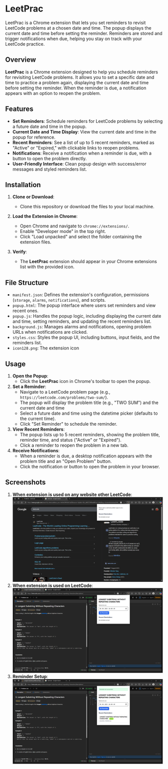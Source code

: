 # LeetPrac
LeetPrac is a Chrome extension that lets you set reminders to revisit LeetCode problems at a chosen date and time. The popup displays the current date and time before setting the reminder. Reminders are stored and trigger notifications when due, helping you stay on track with your LeetCode practice.

## Overview

**LeetPrac** is a Chrome extension designed to help you schedule reminders for revisiting LeetCode problems. It allows you to set a specific date and time to practice a problem again, displaying the current date and time before setting the reminder. When the reminder is due, a notification appears with an option to reopen the problem.

## Features

- **Set Reminders**: Schedule reminders for LeetCode problems by selecting a future date and time in the popup.
- **Current Date and Time Display**: View the current date and time in the popup for reference.
- **Recent Reminders**: See a list of up to 5 recent reminders, marked as "Active" or "Expired," with clickable links to reopen problems.
- **Notifications**: Receive a notification when a reminder is due, with a button to open the problem directly.
- **User-Friendly Interface**: Clean popup design with success/error messages and styled reminders list.

## Installation

1. **Clone or Download**:
   - Clone this repository or download the files to your local machine.

2. **Load the Extension in Chrome**:
   - Open Chrome and navigate to `chrome://extensions/`.
   - Enable "Developer mode" in the top right.
   - Click "Load unpacked" and select the folder containing the extension files.
3. **Verify**:
   - The **LeetPrac** extension should appear in your Chrome extensions list with the provided icon.

## File Structure

- `manifest.json`: Defines the extension's configuration, permissions (`storage`, `alarms`, `notifications`), and scripts.
- `popup.html`: The popup interface where users set reminders and view recent ones.
- `popup.js`: Handles the popup logic, including displaying the current date and time, setting reminders, and updating the recent reminders list.
- `background.js`: Manages alarms and notifications, opening problem URLs when notifications are clicked.
- `styles.css`: Styles the popup UI, including buttons, input fields, and the reminders list.
- `icon128.png`: The extension icon 

## Usage

1. **Open the Popup**:
   - Click the **LeetPrac** icon in Chrome's toolbar to open the popup.
2. **Set a Reminder**:
   - Navigate to a LeetCode problem page (e.g., `https://leetcode.com/problems/two-sum/`).
   - The popup will display the problem title (e.g., "TWO SUM") and the current date and time
   - Select a future date and time using the datetime picker (defaults to the current time).
   - Click "Set Reminder" to schedule the reminder.
3. **View Recent Reminders**:
   - The popup lists up to 5 recent reminders, showing the problem title, reminder time, and status ("Active" or "Expired").
   - Click a reminder to reopen the problem in a new tab.
4. **Receive Notifications**:
   - When a reminder is due, a desktop notification appears with the problem title and an "Open Problem" button.
   - Click the notification or button to open the problem in your browser.

## Screenshots
1. **When extension is used on any website other LeetCode**:
![When extension is used on any website other LeetCode](https://raw.githubusercontent.com/AkarshRastogi/LeetPrac/main/img/extension_not_on_LC.png)
2. **When extension is used on LeetCode**:
![When extension is used on LeetCode](https://raw.githubusercontent.com/AkarshRastogi/LeetPrac/main/img/extension_on_LC.png)
3. **Reminder Setup**:
![Reminder Setup](https://raw.githubusercontent.com/AkarshRastogi/LeetPrac/main/img/reminder_setup.png)
